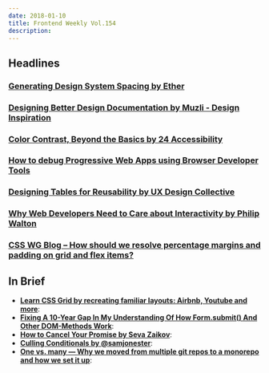 ```yaml
---
date: 2018-01-10
title: Frontend Weekly Vol.154
description: 
---
```


## Headlines

### [Generating Design System Spacing by Ether](https://medium.com/@ethersystem/generating-design-system-spacing-aa69714160bc)


### [Designing Better Design Documentation by Muzli - Design Inspiration](https://medium.muz.li/design-docs-6bb34589f7a9)


### [Color Contrast, Beyond the Basics by 24 Accessibility](https://www.24a11y.com/2017/color-contrast-beyond-basics/)


### [How to debug Progressive Web Apps using Browser Developer Tools](https://medium.freecodecamp.org/how-to-debug-progressive-web-apps-using-browser-developer-tools-bad1cd3db784)


### [Designing Tables for Reusability by UX Design Collective](https://uxdesign.cc/designing-tables-for-reusability-490a3760533)


### [Why Web Developers Need to Care about Interactivity by Philip Walton](https://philipwalton.com/articles/why-web-developers-need-to-care-about-interactivity/)


### [CSS WG Blog – How should we resolve percentage margins and padding on grid and flex items?](https://www.w3.org/blog/CSS/2017/12/20/how-should-we-resolve-percentage-margins-and-padding-on-grid-and-flex-items/)

## In Brief

- [**Learn CSS Grid by recreating familiar layouts: Airbnb, Youtube and more**](https://medium.freecodecamp.org/learning-css-grid-through-recreating-airbnb-youtube-and-more-399c71377eaa):
- [**Fixing A 10-Year Gap In My Understanding Of How Form.submit() And Other DOM-Methods Work**](https://www.bennadel.com/blog/3379-fixing-a-10-year-gap-in-my-understanding-of-how-form-submit-and-other-dom-methods-work.htm):
- [**How to Cancel Your Promise by Seva Zaikov**](http://blog.bloomca.me/2017/12/04/how-to-cancel-your-promise.html):
- [**Culling Conditionals by @samjonester**](https://samljones.com/2017-12-13/culling-conditionals/):
- [**One vs. many — Why we moved from multiple git repos to a monorepo and how we set it up**](https://hackernoon.com/one-vs-many-why-we-moved-from-multiple-git-repos-to-a-monorepo-and-how-we-set-it-up-f4abb0cfe469):
